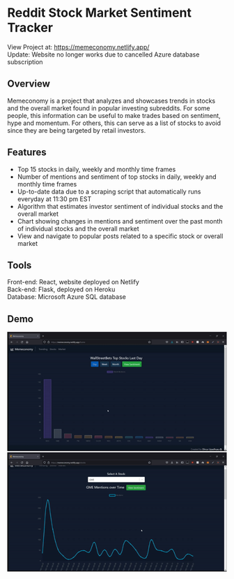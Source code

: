 # Reddit Stock Market Sentiment Tracker

View Project at: https://memeconomy.netlify.app/ \
Update: Website no longer works due to cancelled Azure database subscription

## Overview
Memeconomy is a project that analyzes and showcases trends in stocks and the overall market found in popular investing subreddits. For some people, this information can be useful to make trades based on sentiment, hype and momentum. For others, this can serve as a list of stocks to avoid since they are being targeted by retail investors.

## Features 
- Top 15 stocks in daily, weekly and monthly time frames
- Number of mentions and sentiment of top stocks in daily, weekly and monthly time frames
- Up-to-date data due to a scraping script that automatically runs everyday at 11:30 pm EST
- Algorithm that estimates investor sentiment of individual stocks and the overall market
- Chart showing changes in mentions and sentiment over the past month of individual stocks and the overall market
- View and navigate to popular posts related to a specific stock or overall market

## Tools
Front-end: React, website deployed on Netlify \
Back-end: Flask, deployed on Heroku \
Database: Microsoft Azure SQL database

## Demo
![trending](https://github.com/dhruvupadhyay88/memeconomy/blob/master/assets/trendingg.gif)
![stocks_and_market](https://github.com/dhruvupadhyay88/memeconomy/blob/master/assets/stockmarket.gif)




